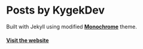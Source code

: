 # Posts by KygekDev

Built with Jekyll using modified [**Monochrome**](https://github.com/dyutibarma/monochrome) theme.

#### [Visit the website](https://kygekdev.github.io/posts/)
